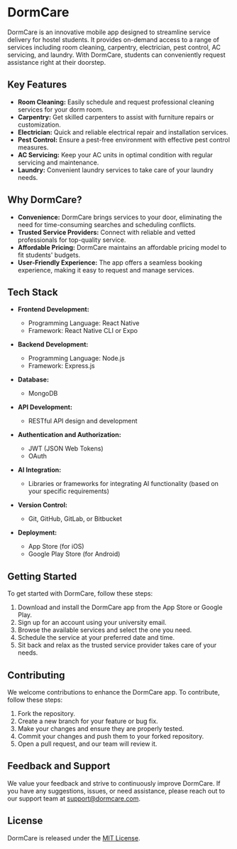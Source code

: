 # DormCare

DormCare is an innovative mobile app designed to streamline service delivery for hostel students. It provides on-demand access to a range of services including room cleaning, carpentry, electrician, pest control, AC servicing, and laundry. With DormCare, students can conveniently request assistance right at their doorstep.

## Key Features

- **Room Cleaning:** Easily schedule and request professional cleaning services for your dorm room.
- **Carpentry:** Get skilled carpenters to assist with furniture repairs or customization.
- **Electrician:** Quick and reliable electrical repair and installation services.
- **Pest Control:** Ensure a pest-free environment with effective pest control measures.
- **AC Servicing:** Keep your AC units in optimal condition with regular servicing and maintenance.
- **Laundry:** Convenient laundry services to take care of your laundry needs.

## Why DormCare?

- **Convenience:** DormCare brings services to your door, eliminating the need for time-consuming searches and scheduling conflicts.
- **Trusted Service Providers:** Connect with reliable and vetted professionals for top-quality service.
- **Affordable Pricing:** DormCare maintains an affordable pricing model to fit students' budgets.
- **User-Friendly Experience:** The app offers a seamless booking experience, making it easy to request and manage services.

## Tech Stack

- **Frontend Development:**
  - Programming Language: React Native
  - Framework: React Native CLI or Expo

- **Backend Development:**
  - Programming Language: Node.js
  - Framework: Express.js

- **Database:**
  - MongoDB

- **API Development:**
  - RESTful API design and development

- **Authentication and Authorization:**
  - JWT (JSON Web Tokens)
  - OAuth

- **AI Integration:**
  - Libraries or frameworks for integrating AI functionality (based on your specific requirements)

- **Version Control:**
  - Git, GitHub, GitLab, or Bitbucket

- **Deployment:**
  - App Store (for iOS)
  - Google Play Store (for Android)

## Getting Started

To get started with DormCare, follow these steps:

1. Download and install the DormCare app from the App Store or Google Play.
2. Sign up for an account using your university email.
3. Browse the available services and select the one you need.
4. Schedule the service at your preferred date and time.
5. Sit back and relax as the trusted service provider takes care of your needs.

## Contributing

We welcome contributions to enhance the DormCare app. To contribute, follow these steps:

1. Fork the repository.
2. Create a new branch for your feature or bug fix.
3. Make your changes and ensure they are properly tested.
4. Commit your changes and push them to your forked repository.
5. Open a pull request, and our team will review it.

## Feedback and Support

We value your feedback and strive to continuously improve DormCare. If you have any suggestions, issues, or need assistance, please reach out to our support team at support@dormcare.com.

## License

DormCare is released under the [MIT License](https://opensource.org/licenses/MIT).
